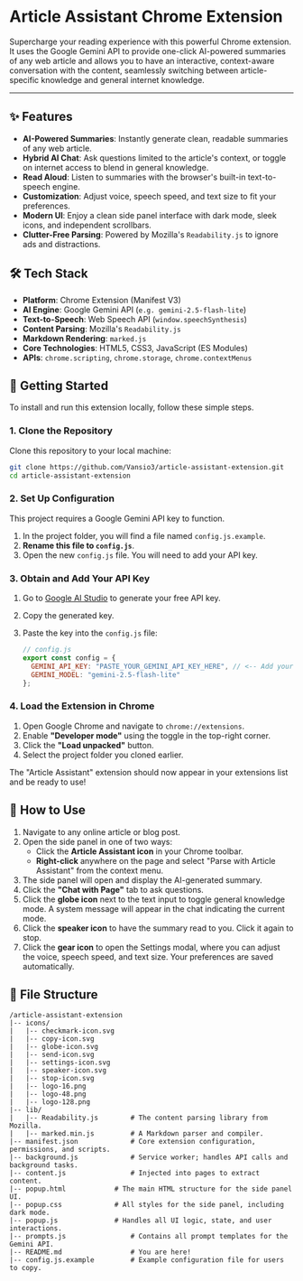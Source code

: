 # Article Assistant Chrome Extension

Supercharge your reading experience with this powerful Chrome extension. It uses the Google Gemini API to provide one-click AI-powered summaries of any web article and allows you to have an interactive, context-aware conversation with the content, seamlessly switching between article-specific knowledge and general internet knowledge.

***

## ✨ Features

*   **AI-Powered Summaries**: Instantly generate clean, readable summaries of any web article.
*   **Hybrid AI Chat**: Ask questions limited to the article's context, or toggle on internet access to blend in general knowledge.
*   **Read Aloud**: Listen to summaries with the browser's built-in text-to-speech engine.
*   **Customization**: Adjust voice, speech speed, and text size to fit your preferences.
*   **Modern UI**: Enjoy a clean side panel interface with dark mode, sleek icons, and independent scrollbars.
*   **Clutter-Free Parsing**: Powered by Mozilla's `Readability.js` to ignore ads and distractions.

## 🛠️ Tech Stack

*   **Platform**: Chrome Extension (Manifest V3)
*   **AI Engine**: Google Gemini API (`e.g. gemini-2.5-flash-lite`)
*   **Text-to-Speech**: Web Speech API (`window.speechSynthesis`)
*   **Content Parsing**: Mozilla's `Readability.js`
*   **Markdown Rendering**: `marked.js`
*   **Core Technologies**: HTML5, CSS3, JavaScript (ES Modules) 
*   **APIs**: `chrome.scripting`, `chrome.storage`, `chrome.contextMenus`

## 🚀 Getting Started

To install and run this extension locally, follow these simple steps.

### 1. Clone the Repository

Clone this repository to your local machine:
```bash
git clone https://github.com/Vansio3/article-assistant-extension.git
cd article-assistant-extension
```

### 2. Set Up Configuration

This project requires a Google Gemini API key to function.

1.  In the project folder, you will find a file named `config.js.example`.
2.  **Rename this file to `config.js`**.
3.  Open the new `config.js` file. You will need to add your API key.

### 3. Obtain and Add Your API Key

1.  Go to [Google AI Studio](https://aistudio.google.com/) to generate your free API key.
2.  Copy the generated key.
3.  Paste the key into the `config.js` file:

    ```javascript
    // config.js
    export const config = {
      GEMINI_API_KEY: "PASTE_YOUR_GEMINI_API_KEY_HERE", // <-- Add your key
      GEMINI_MODEL: "gemini-2.5-flash-lite"
    };
    ```

### 4. Load the Extension in Chrome

1.  Open Google Chrome and navigate to `chrome://extensions`.
2.  Enable **"Developer mode"** using the toggle in the top-right corner.
3.  Click the **"Load unpacked"** button.
4.  Select the project folder you cloned earlier.

The "Article Assistant" extension should now appear in your extensions list and be ready to use!

## 📖 How to Use

1.  Navigate to any online article or blog post.
2.  Open the side panel in one of two ways:
    *   Click the **Article Assistant icon** in your Chrome toolbar.
    *   **Right-click** anywhere on the page and select "Parse with Article Assistant" from the context menu.
3.  The side panel will open and display the AI-generated summary.
4.  Click the **"Chat with Page"** tab to ask questions.
5.  Click the **globe icon** next to the text input to toggle general knowledge mode. A system message will appear in the chat indicating the current mode.
6.  Click the **speaker icon** to have the summary read to you. Click it again to stop.
7.  Click the **gear icon** to open the Settings modal, where you can adjust the voice, speech speed, and text size. Your preferences are saved automatically.

## 📁 File Structure

```
/article-assistant-extension
|-- icons/
|   |-- checkmark-icon.svg
|   |-- copy-icon.svg
|   |-- globe-icon.svg
|   |-- send-icon.svg
|   |-- settings-icon.svg
|   |-- speaker-icon.svg
|   |-- stop-icon.svg
|   |-- logo-16.png
|   |-- logo-48.png
|   |-- logo-128.png
|-- lib/
|   |-- Readability.js        # The content parsing library from Mozilla.
|   |-- marked.min.js         # A Markdown parser and compiler.
|-- manifest.json             # Core extension configuration, permissions, and scripts.
|-- background.js             # Service worker; handles API calls and background tasks.
|-- content.js                # Injected into pages to extract content.
|-- popup.html            # The main HTML structure for the side panel UI.
|-- popup.css             # All styles for the side panel, including dark mode.
|-- popup.js              # Handles all UI logic, state, and user interactions.
|-- prompts.js                # Contains all prompt templates for the Gemini API.
|-- README.md                 # You are here!
|-- config.js.example         # Example configuration file for users to copy.
```